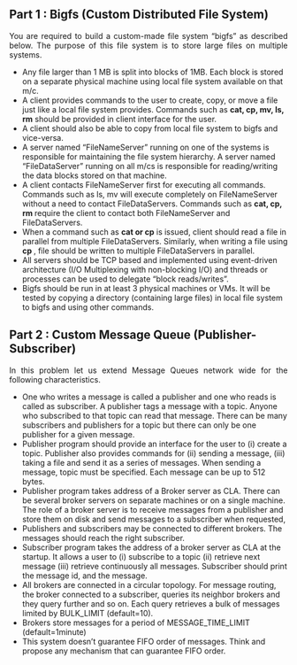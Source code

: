 <h2>Part 1 : Bigfs (Custom Distributed File System) </h2>
<p align="justify"> You are required to build a custom-made file system “bigfs” as described below. The purpose of this
file system is to store large files on multiple systems.</p>
<p align="justify">
<ul>
  <li>Any file larger than 1 MB is split into blocks of 1MB. Each block is stored on a separate physical
machine using local file system available on that m/c.</li>
  <li>A client provides commands to the user to create, copy, or move a file just like a local file system
provides. Commands such as <b>cat, cp, mv, ls, rm</b> should be provided in client interface for the
user.</li>
  <li>A client should also be able to copy from local file system to bigfs and vice-versa.</li>
  <li>A server named “FileNameServer” running on one of the systems is responsible for maintaining the
file system hierarchy. A server named “FileDataServer” running on all m/cs is responsible for
reading/writing the data blocks stored on that machine.</li>
  <li>A client contacts FileNameServer first for executing all commands. Commands such as ls, mv will
execute completely on FileNameServer without a need to contact FileDataServers. Commands
such as <b> cat, cp, rm </b>require the client to contact both FileNameServer and FileDataServers.</li>
  <li>When a command such as <b>cat or cp</b> is issued, client should read a file in parallel from multiple
FileDataServers. Similarly, when writing a file using <b>cp </b>, file should be written to multiple
FileDataServers in parallel.</li>
  <li>All servers should be TCP based and implemented using event-driven architecture (I/O
Multiplexing with non-blocking I/O) and threads or processes can be used to delegate “block
reads/writes”.</li>
  <li>Bigfs should be run in at least 3 physical machines or VMs. It will be tested by copying a directory
(containing large files) in local file system to bigfs and using other commands.</li>
</ul>
</p>
<h2>Part 2 : Custom Message Queue (Publisher-Subscriber) </h2>
<p align="justify">In this problem let us extend Message Queues network wide for the following characteristics.</p>
<p align="justify">
<ul>
  <li>One who writes a message is called a publisher and one who reads is called as subscriber. A
publisher tags a message with a topic. Anyone who subscribed to that topic can read that
message. There can be many subscribers and publishers for a topic but there can only be one
publisher for a given message.</li>
  <li>Publisher program should provide an interface for the user to (i) create a topic. Publisher also
provides commands for (ii) sending a message, (iii) taking a file and send it as a series of
messages. When sending a message, topic must be specified. Each message can be up to 512
bytes.  </li>
  <li>Publisher program takes address of a Broker server as CLA. There can be several broker servers on
separate machines or on a single machine. The role of a broker server is to receive messages from
a publisher and store them on disk and send messages to a subscriber when requested,</li>
  <li>Publishers and subscribers may be connected to different brokers. The messages should reach the
right subscriber.</li>
  <li>Subscriber program takes the address of a broker server as CLA at the startup. It allows a user to
(i) subscribe to a topic (ii) retrieve next message (iii) retrieve continuously all messages. Subscriber
should print the message id, and the message.</li>
  <li>All brokers are connected in a circular topology. For message routing, the broker connected to a
subscriber, queries its neighbor brokers and they query further and so on. Each query retrieves a
bulk of messages limited by BULK_LIMIT (default=10).</li>
  <li>Brokers store messages for a period of MESSAGE_TIME_LIMIT (default=1minute)</li>
  <li>This system doesn’t guarantee FIFO order of messages. Think and propose any mechanism that
can guarantee FIFO order.</li>
</ul>
</p>
